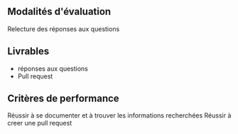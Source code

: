 ## Modalités d'évaluation

Relecture des réponses aux questions

## Livrables

* réponses aux questions
* Pull request

## Critères de performance

Réussir à se documenter et à trouver les informations recherchées
Réussir à creer une pull request
